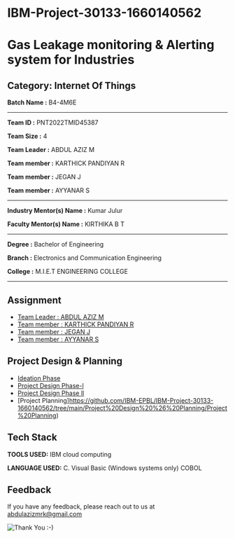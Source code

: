 # IBM-Project-30133-1660140562

# Gas Leakage monitoring & Alerting system for Industries


## Category: Internet Of Things


**Batch Name :** B4-4M6E

---

**Team ID :** PNT2022TMID45387

**Team Size :** 4

**Team Leader :** ABDUL AZIZ M

**Team member :** KARTHICK PANDIYAN R

**Team member :** JEGAN J

**Team member :** AYYANAR S

---
**Industry Mentor(s) Name :**	Kumar Julur

**Faculty Mentor(s) Name :** KIRTHIKA B T

---

**Degree	:**	
Bachelor of Engineering

**Branch	:**	
Electronics and Communication Engineering

**College	:**	
M.I.E.T ENGINEERING COLLEGE

---





## Assignment  

 - [Team Leader : ABDUL AZIZ M](https://github.com/IBM-EPBL/IBM-Project-30133-1660140562/tree/main/Assignments/Team%20Leader%20ABDUL%20AZIZ)
 - [Team member : KARTHICK PANDIYAN R](https://github.com/IBM-EPBL/IBM-Project-30133-1660140562/tree/main/Assignments/Team%20Member-2%20Karthick)
 - [Team member : JEGAN J](https://github.com/IBM-EPBL/IBM-Project-30133-1660140562/tree/main/Assignments/Team%20Member%20-%203%20JEGAN%20J)
 - [Team member : AYYANAR S](https://github.com/IBM-EPBL/IBM-Project-30133-1660140562/tree/main/Assignments/Team%20Member-1%20AYYANAR)


## Project Design & Planning
- [Ideation Phase](https://github.com/IBM-EPBL/IBM-Project-30133-1660140562/tree/main/Ideation%20Phase)
- [Project Design Phase-l](https://github.com/IBM-EPBL/IBM-Project-30133-1660140562/tree/main/Project%20Design%20%26%20Planning/Project%20Design%20Phase-l)
- [Project Design Phase ll](https://github.com/IBM-EPBL/IBM-Project-30133-1660140562/tree/main/Project%20Design%20%26%20Planning/Project%20Design%20Phase-ll)
- [Project Planning]https://github.com/IBM-EPBL/IBM-Project-30133-1660140562/tree/main/Project%20Design%20%26%20Planning/Project%20Planning)

## Tech Stack

**TOOLS USED:** IBM cloud computing

**LANGUAGE USED:** C. Visual Basic (Windows systems only) COBOL


## Feedback

If you have any feedback, please reach out to us at abdulazizmrk@gmail.com




![Thank You :-)](https://i0.wp.com/paulaspoint.com/wp-content/uploads/2018/04/thank-you.jpg?fit=275%2C183)
